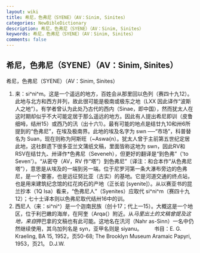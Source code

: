 ```yaml
---
layout: wiki
title: 希尼，色弗尼（SYENE）（AV：Sinim, Sinites）
categories: NewBibleDictionary
description: 希尼，色弗尼（SYENE）（AV：Sinim, Sinites）
keywords: 希尼，色弗尼（SYENE）（AV：Sinim, Sinites）
comments: false
---
```


## 希尼，色弗尼（SYENE）（AV：Sinim, Sinites）



希尼，色弗尼（SYENE）（AV：Sinim, Sinites）
1. 来：si^ni^m。这是一个遥远的地方，百姓会从那里回以色列（赛四十九12）。此地与北方和西方并列，故此很可能是极南或极东之地（LXX 因此译作“波斯人之地”）。有学者曾认为此处乃古代的西内（Sinae，即中国），然而犹太人在这时期却似乎不大可能定居于那么遥远的地方。因此有人提出希尼即训（皮鲁细呣，结卅15）或西乃的汛（出十六1）。最有可能的地点是结廿九10和卅6所提到的“色弗尼”，在埃及极南界。此地的埃及名字为 swn ──“市场”，科普替名为 Suan，现在则称为阿斯旺（~Aswa{n）。犹太人曾于主前第五世纪定居此地，这社群遗下很多亚兰文蒲纸文稿，里面皆称这地为 swn，因此RV和RSV在结廿九、卅译作*色弗尼（Seveneh），但更好的翻译是“到色弗”（'to Seven'）。“从密夺（AV，RV 作“塔”）到色弗尼”〔译注：和合本作“从色弗尼塔”），意思是从埃及的一端到另一端。位于尼罗河第一条大瀑布旁边的色弗尼，是一个要塞，也是远征努比亚（古实）的基地。它是河道交通的终点站，也是用来建筑纪念馆的红花岗石的产地（正长岩 [syenite]）。从以赛亚书的昆兰抄本（1Q Isa）看来，“色弗尼人”（Syenites）应取代 si^ni^m（赛四十九12）；七十士译本则以色弗尼取代结卅16中的训。
2. 西尼人（来：si^ni^）是一个迦南民族（创十17；代上一15）。大概这是一个地区，位于利巴嫩的海岸，在阿奎（Arqa{）附近。从*马里出土的文稿曾提及这地，来自*押巴拿的文稿也有此可能。这地名在汛河（Nahr as-Sinn）一名中仍然继续使用，其乌加列名是 syn，亚甲名则是 siyanu。
　　书目：E. G. Kraeling, BA 15, 1952，页50-68; The Brooklyn Museum Aramaic Papyri, 1953，页21。
D.J.W.





